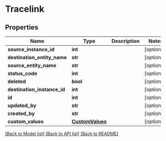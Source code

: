 # Tracelink

## Properties
Name | Type | Description | Notes
------------ | ------------- | ------------- | -------------
**source_instance_id** | **int** |  | [optional] 
**destination_entity_name** | **str** |  | [optional] 
**source_entity_name** | **str** |  | [optional] 
**status_code** | **int** |  | [optional] 
**deleted** | **bool** |  | [optional] 
**destination_instance_id** | **int** |  | [optional] 
**id** | **int** |  | [optional] 
**updated_by** | **str** |  | [optional] 
**created_by** | **str** |  | [optional] 
**custom_values** | [**CustomValues**](CustomValues.md) |  | [optional] 

[[Back to Model list]](../README.md#documentation-for-models) [[Back to API list]](../README.md#documentation-for-api-endpoints) [[Back to README]](../README.md)

